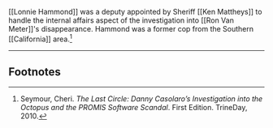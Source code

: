 [[Lonnie Hammond]] was a deputy appointed by Sheriff [[Ken Mattheys]] to handle the internal affairs aspect of the investigation into [[Ron Van Meter]]'s disappearance. Hammond was a former cop from the Southern [[California]] area.[^1]

---
## Footnotes

[^1]: Seymour, Cheri. *The Last Circle: Danny Casolaro’s Investigation into the Octopus and the PROMIS Software Scandal*. First Edition. TrineDay, 2010.
